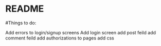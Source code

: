 # README
 #Things to do:

Add errors to login/signup screens
Add login screen
add post feild
add comment feild
add authorizations to pages
add css

